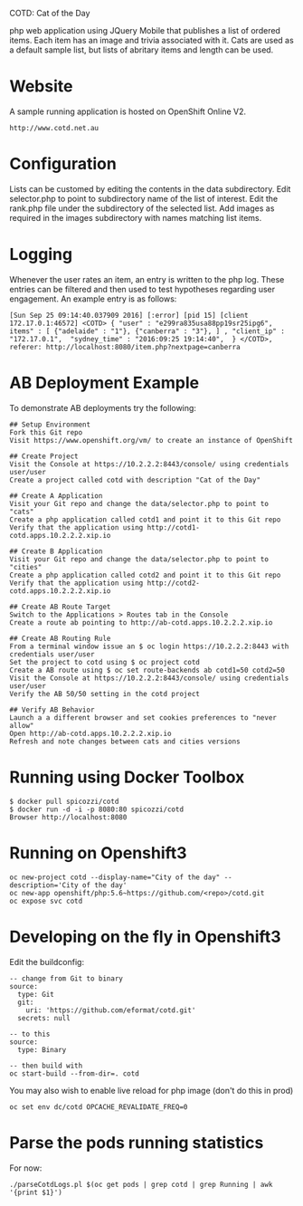 
COTD: Cat of the Day

php web application using JQuery Mobile that publishes a list of ordered items. 
Each item has an image and trivia associated with it.
Cats are used as a default sample list, but lists of abritary items and length can be used.

# Website

A sample running application is hosted on OpenShift Online V2.

    http://www.cotd.net.au

# Configuration

Lists can be customed by editing the contents in the data subdirectory.
Edit selector.php to point to subdirectory name of the list of interest.
Edit the rank.php file under the subdirectory of the selected list.
Add images as required in the images subdirectory with names matching list items.

# Logging

Whenever the user rates an item, an entry is written to the php log.
These entries can be filtered and then used to test hypotheses regarding user engagement.
An example entry is as follows:

    [Sun Sep 25 09:14:40.037909 2016] [:error] [pid 15] [client 172.17.0.1:46572] <COTD> { "user" : "e299ra835usa88pp19sr25ipg6", items" : [ {"adelaide" : "1"}, {"canberra" : "3"}, ] , "client_ip" : "172.17.0.1",  "sydney_time" : "2016:09:25 19:14:40",  } </COTD>, referer: http://localhost:8080/item.php?nextpage=canberra

# AB Deployment Example

To demonstrate AB deployments try the following:

    ## Setup Environment
    Fork this Git repo
    Visit https://www.openshift.org/vm/ to create an instance of OpenShift 

    ## Create Project
    Visit the Console at https://10.2.2.2:8443/console/ using credentials user/user
    Create a project called cotd with description "Cat of the Day"

    ## Create A Application
    Visit your Git repo and change the data/selector.php to point to "cats"
    Create a php application called cotd1 and point it to this Git repo
    Verify that the application using http://cotd1-cotd.apps.10.2.2.2.xip.io

    ## Create B Application
    Visit your Git repo and change the data/selector.php to point to "cities"
    Create a php application called cotd2 and point it to this Git repo
    Verify that the application using http://cotd2-cotd.apps.10.2.2.2.xip.io

    ## Create AB Route Target
    Switch to the Applications > Routes tab in the Console
    Create a route ab pointing to http://ab-cotd.apps.10.2.2.2.xip.io
 
    ## Create AB Routing Rule
    From a terminal window issue an $ oc login https://10.2.2.2:8443 with credentials user/user 
    Set the project to cotd using $ oc project cotd
    Create a AB route using $ oc set route-backends ab cotd1=50 cotd2=50
    Visit the Console at https://10.2.2.2:8443/console/ using credentials user/user
    Verify the AB 50/50 setting in the cotd project

    ## Verify AB Behavior
    Launch a a different browser and set cookies preferences to "never allow"
    Open http://ab-cotd.apps.10.2.2.2.xip.io 
    Refresh and note changes between cats and cities versions


# Running using Docker Toolbox

    $ docker pull spicozzi/cotd
    $ docker run -d -i -p 8080:80 spicozzi/cotd
    Browser http://localhost:8080

# Running on Openshift3

    oc new-project cotd --display-name="City of the day" --description='City of the day'
    oc new-app openshift/php:5.6~https://github.com/<repo>/cotd.git
    oc expose svc cotd

# Developing on the fly in Openshift3

Edit the buildconfig:

    -- change from Git to binary
    source:
      type: Git
      git:
        uri: 'https://github.com/eformat/cotd.git'
      secrets: null

    -- to this
    source:
      type: Binary

    -- then build with
    oc start-build --from-dir=. cotd

You may also wish to enable live reload for php image (don't do this in prod)

    oc set env dc/cotd OPCACHE_REVALIDATE_FREQ=0

# Parse the pods running statistics

For now:

    ./parseCotdLogs.pl $(oc get pods | grep cotd | grep Running | awk '{print $1}')
